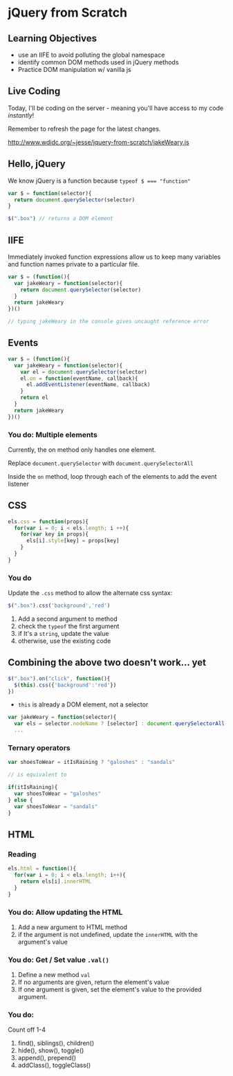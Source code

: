 ---
---

# jQuery from Scratch

## Learning Objectives

- use an IIFE to avoid polluting the global namespace
- identify common DOM methods used in jQuery methods
- Practice DOM manipulation w/ vanilla js

## Live Coding

Today, I'll be coding on the server - meaning you'll have access to my code _instantly_!

Remember to refresh the page for the latest changes.

http://www.wdidc.org/~jesse/jquery-from-scratch/jakeWeary.js

## Hello, jQuery

We know jQuery is a function because `typeof $ === "function"`

```js
var $ = function(selector){
  return document.querySelector(selector)
}

$(".box") // returns a DOM element
```

## IIFE

Immediately invoked function expressions allow us to keep many variables
and function names private to a particular file.

```js
var $ = (function(){
  var jakeWeary = function(selector){
    return document.querySelector(selector)
  }
  return jakeWeary
})()

// typing jakeWeary in the console gives uncaught reference error
```

## Events

```js
var $ = (function(){
  var jakeWeary = function(selector){
    var el = document.querySelector(selector)
    el.on = function(eventName, callback){
      el.addEventListener(eventName, callback)
    }
    return el
  }
  return jakeWeary
})()
```

### You do: Multiple elements

Currently, the on method only handles one element.

Replace `document.querySelector` with `document.querySelectorAll`

Inside the `on` method, loop through each of the elements to add
the event listener

## CSS

```js
els.css = function(props){
  for(var i = 0; i < els.length; i ++){
    for(var key in props){
      els[i].style[key] = props[key]
    }
  }
}
```

### You do

Update the `.css` method to allow the alternate css syntax:

```js
$(".box").css('background','red')
```

1. Add a second argument to method
2. check the `typeof` the first argument
3. if It's a `string`, update the value
4. otherwise, use the existing code

## Combining the above two doesn't work... yet

```js
$(".box").on("click", function(){
  $(this).css({'background':'red'})
})
```

- `this` is already a DOM element, not a selector

```js
var jakeWeary = function(selector){
  var els = selector.nodeName ? [selector] : document.querySelectorAll(selector)
  ...
```

### Ternary operators

```js
var shoesToWear = itIsRaining ? "galoshes" : "sandals"

// is equivalent to

if(itIsRaining){
  var shoesToWear = "galoshes"
} else {
  var shoesToWear = "sandals"
}
```

## HTML

### Reading

```js
els.html = function(){
  for(var i = 0; i < els.length; i++){
    return els[i].innerHTML
  }
}
```

### You do: Allow updating the HTML

1. Add a new argument to HTML method
1. if the argument is not undefined, update the `innerHTML` with the argument's value

### You do: Get / Set value `.val()`

1. Define a new method `val`
1. If no arguments are given, return the element's value
1. If one argument is given, set the element's value to the provided argument.

### You do:

Count off 1-4

1. find(), siblings(), children()
1. hide(), show(), toggle()
1. append(), prepend()
1. addClass(), toggleClass()

